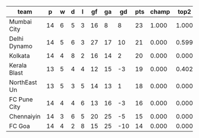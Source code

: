 |     team     | p  | w | d | l | gf | ga | gd  | pts | champ | top2  | top3  | top4  |  5-7  | bot4  | bot3  | bot2  |
|--------------|----|---|---|---|----|----|-----|-----|-------|-------|-------|-------|-------|-------|-------|-------|
| Mumbai City  | 14 | 6 | 5 | 3 | 16 |  8 |   8 |  23 | 1.000 | 1.000 | 1.000 | 1.000 | 0.000 | 0.000 | 0.000 | 0.000|
| Delhi Dynamo | 14 | 5 | 6 | 3 | 27 | 17 |  10 |  21 | 0.000 | 0.599 | 1.000 | 1.000 | 0.000 | 0.000 | 0.000 | 0.000|
| Kolkata      | 14 | 4 | 8 | 2 | 16 | 14 |   2 |  20 | 0.000 | 0.000 | 0.288 | 1.000 | 0.000 | 0.000 | 0.000 | 0.000|
| Kerala Blast | 13 | 5 | 4 | 4 | 12 | 15 |  -3 |  19 | 0.000 | 0.402 | 0.402 | 0.690 | 0.310 | 0.310 | 0.000 | 0.000|
| NorthEast Un | 13 | 5 | 3 | 5 | 14 | 13 |   1 |  18 | 0.000 | 0.000 | 0.310 | 0.310 | 0.690 | 0.690 | 0.000 | 0.000|
| FC Pune City | 14 | 4 | 4 | 6 | 13 | 16 |  -3 |  16 | 0.000 | 0.000 | 0.000 | 0.000 | 1.000 | 1.000 | 1.000 | 0.000|
| Chennaiyin   | 14 | 3 | 6 | 5 | 20 | 25 |  -5 |  15 | 0.000 | 0.000 | 0.000 | 0.000 | 1.000 | 1.000 | 1.000 | 1.000|
| FC Goa       | 14 | 4 | 2 | 8 | 15 | 25 | -10 |  14 | 0.000 | 0.000 | 0.000 | 0.000 | 0.000 | 1.000 | 1.000 | 1.000|
